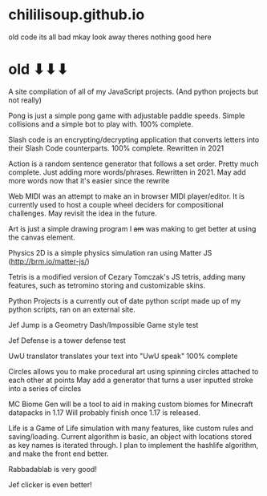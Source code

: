 # chililisoup.github.io
old code its all bad mkay look away theres nothing good here


# old ⬇⬇⬇
A site compilation of all of my JavaScript projects. (And python projects but not really)



Pong is just a simple pong game with adjustable paddle speeds. Simple collisions and a simple bot to play with.
100% complete.



Slash code is an encrypting/decrypting application that converts letters into their Slash Code counterparts.
100% complete. Rewritten in 2021



Action is a random sentence generator that follows a set order.
Pretty much complete. Just adding more words/phrases.
Rewritten in 2021. May add more words now that it's easier since the rewrite



Web MIDI was an attempt to make an in browser MIDI player/editor.
It is currently used to host a couple wheel deciders for compositional challenges.
May revisit the idea in the future.



Art is just a simple drawing program I ~~am~~ was making to get better at using the canvas element.



Physics 2D is a simple physics simulation ran using Matter JS (http://brm.io/matter-js/)



Tetris is a modified version of Cezary Tomczak's JS tetris, adding many features, such as tetromino storing and customizable skins.



Python Projects is a currently out of date python script made up of my python scripts, ran on an external site.



Jef Jump is a Geometry Dash/Impossible Game style test



Jef Defense is a tower defense test



UwU translator translates your text into "UwU speak"
100% complete



Circles allows you to make procedural art using spinning circles attached to each other at points
May add a generator that turns a user inputted stroke into a series of circles



MC Biome Gen will be a tool to aid in making custom biomes for Minecraft datapacks in 1.17
Will probably finish once 1.17 is released.



Life is a Game of Life simulation with many features, like custom rules and saving/loading.
Current algorithm is basic, an object with locations stored as key names is iterated through.
I plan to implement the hashlife algorithm, and make the front end better.

Rabbadablab is very good!

Jef clicker is even better!
